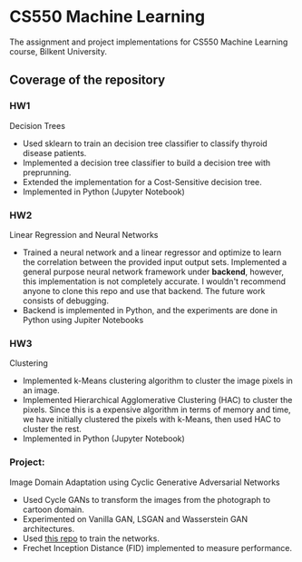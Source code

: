# CS550 Machine Learning
The assignment and project implementations for CS550 Machine Learning course, Bilkent University.

## Coverage of the repository

### HW1
Decision Trees 
- Used sklearn to train an decision tree classifier to classify thyroid disease patients. 
- Implemented a decision tree classifier to build a decision tree with preprunning.  
- Extended the implementation for a Cost-Sensitive decision tree. 
- Implemented in Python (Jupyter Notebook)

### HW2
Linear Regression and Neural Networks
- Trained a neural network and a linear regressor and optimize to learn the correlation between the provided input output sets. Implemented a general purpose neural network framework under **backend**, however, this implementation is not completely accurate. I wouldn't recommend anyone to clone this repo and use that backend. The future work consists of debugging.
- Backend is implemented in Python, and the experiments are done in Python using Jupiter Notebooks

### HW3
Clustering 
- Implemented k-Means clustering algorithm to cluster the image pixels in an image. 
- Implemented Hierarchical Agglomerative Clustering (HAC) to cluster the pixels. Since this is a expensive algorithm in terms of memory and time, we have initially clustered the pixels with k-Means, then used HAC to cluster the rest. 
- Implemented in Python (Jupyter Notebook)

###  Project:
Image Domain Adaptation using Cyclic Generative Adversarial Networks 
- Used Cycle GANs to transform the images from the photograph to cartoon domain. 
- Experimented on Vanilla GAN, LSGAN and Wasserstein GAN architectures. 
- Used [this repo](https://github.com/junyanz/pytorch-CycleGAN-and-pix2pix) to train the networks. 
- Frechet Inception Distance (FID) implemented to measure performance. 

